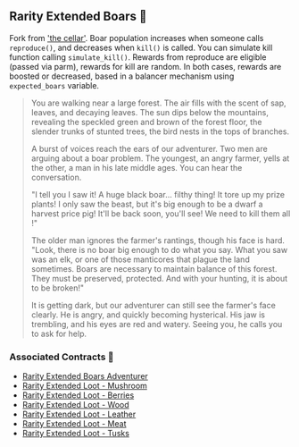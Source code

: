 ## Rarity Extended Boars 🐗

Fork from ['the cellar'](https://ftmscan.com/address/0x2A0F1cB17680161cF255348dDFDeE94ea8Ca196A). Boar population increases when someone calls `reproduce()`, and decreases when `kill()` is called. You can simulate kill function calling `simulate_kill()`. Rewards from reproduce are eligible (passed via parm), rewards for kill are random. In both cases, rewards are boosted or decreased, based in a balancer mechanism using `expected_boars` variable.

> You are walking near a large forest. The air fills with the scent of sap, leaves, and decaying leaves. The sun dips below the mountains, revealing the speckled green and brown of the forest floor, the slender trunks of stunted trees, the bird nests in the tops of branches.  
> 
> A burst of voices reach the ears of our adventurer. Two men are arguing about a boar problem. The youngest, an angry farmer, yells at the other, a man in his late middle ages. You can hear the conversation. 
>  
> "I tell you I saw it! A huge black boar... filthy thing! It tore up my prize plants! I only saw the beast, but it's big enough to be a dwarf a harvest price pig! It'll be back soon, you'll see! We need to kill them all !"  
> 
> The older man ignores the farmer's rantings, though his face is hard. "Look, there is no boar big enough to do what you say. What you saw was an elk, or one of those manticores that plague the land sometimes. Boars are necessary to maintain balance of this forest. They must be preserved, protected. And with your hunting, it is about to be broken!"  
> 
>It is getting dark, but our adventurer can still see the farmer's face clearly. He is angry, and quickly becoming hysterical. His jaw is trembling, and his eyes are red and watery. Seeing you, he calls you to ask for help.  

### Associated Contracts 🔀
- [Rarity Extended Boars Adventurer](https://ftmscan.com/address/0xcd80cE7E28fC9288e20b806ca53683a439041738)
- [Rarity Extended Loot - Mushroom](https://ftmscan.com/address/0xcd80cE7E28fC9288e20b806ca53683a439041738)
- [Rarity Extended Loot - Berries](https://ftmscan.com/address/0x9d6C92CCa7d8936ade0976282B82F921F7C50696)
- [Rarity Extended Loot - Wood](https://ftmscan.com/address/0xdcE321D1335eAcc510be61c00a46E6CF05d6fAA1)
- [Rarity Extended Loot - Leather](https://ftmscan.com/address/0xc5E80Eef433AF03E9380123C75231A08dC18C4B6)
- [Rarity Extended Loot - Meat](https://ftmscan.com/address/0x95174B2c7E08986eE44D65252E3323A782429809)
- [Rarity Extended Loot - Tusks](https://ftmscan.com/address/0x60bFaCc2F96f3EE847cA7D8cC713Ee40114be667)
